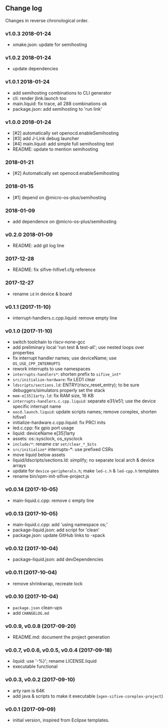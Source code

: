 ## Change log

Changes in reverse chronological order.

### v1.0.3 2018-01-24

* xmake.json: update for semihosting

### v1.0.2 2018-01-24

* update dependencies

### v1.0.1 2018-01-24

* add semihosting combinations to CLI generator
* cli: render jlink.launch too
* main.liquid: fix trace, all 288 combinations ok
* package.json: add semihosting to 'run link'

### v1.0.0 2018-01-24

* [#2] automatically set openocd.enableSemihosting
* [#3] add J-Link debug launcher
* [#4] main.liquid: add simple full semihosting test
* README: update to mention semihosting

### 2018-01-21 

* [#2] Automatically set openocd.enableSemihosting

### 2018-01-15

* [#1] depend on @micro-os-plus/semihosting

### 2018-01-09

* add dependence on @micro-os-plus/semihosting

### v0.2.0 2018-01-09 

* README: add git log line

### 2017-12-28 

* README: fix sifive-hifive1.cfg reference

### 2017-12-27

* rename `id` in device & board

### v0.1.1 (2017-11-10)

* interrupt-handlers.c.cpp.liquid: remove empty line

### v0.1.0 (2017-11-10)

* switch toolchain to riscv-none-gcc
* add preliminary local 'run test & test-all'; use nested loops over properties
* fix interrupt handler names; use deviceName; use `OS_USE_CPP_INTERRUPTS`
* rework interrupts to use namespaces
* `interrupts-handlers*`: shorten prefix to `sifive_int*`
* `src/initialize-hardware`: fix LED1 clear
* `ldscripts/sections.ld`: ENTRY(riscv_reset_entry); to be sure debuggers/simulators properly set the stack
* `mem-e[35]1arty.ld`: fix RAM size, 16 KB
* `interrupts-handlers.c.cpp.liquid`: separate e31/e51; use the device specific interrupt name
* `oocd.launch.liquid`: update scripts names; remove coreplex, shorten hifive1
* initialize-hardware.c.cpp.liquid: fix PRCI inits
* led.c.cpp: fix gpio port usage
* liquid: deviceName e[35]1arty
* assets: os::sysclock, os_sysclock
* `include/*`: rename csr `set/clear_*_bits`
* `src/initialize*` interrupts-*: use prefixed CSRs
* move liquid below assets
* liquid/ldscripts/sections.ld: simplify; no separate local arch & device arrays
* update for `device-peripherals.h`; make `led-c.h` & `led-cpp.h` templates
* rename bin/xpm-init-sifive-project.js

### v0.0.14 (2017-10-05)

* main-liquid.c.cpp: remove c empty line

### v0.0.13 (2017-10-05)

* main-liquid.c.cpp: add 'using namespace os;'
* package-liquid.json: add script for 'clean'
* package.json: update GitHub links to -xpack

### v0.0.12 (2017-10-04)

* package-liquid.json: add devDependencies

### v0.0.11 (2017-10-04)

* remove shrinkwrap, recreate lock

### v0.0.10 (2017-10-04)

* `package.json` clean-ups
* add `CHANGELOG.md`

### v0.0.9, v0.0.8 (2017-09-20)

* README.md: document the project generation

### v0.0.7, v0.0.6, v0.0.5, v0.0.4 (2017-09-18)

* liquid: use '-%}'; rename LICENSE.liquid
* executable functional

### v0.0.3, v0.0.2 (2017-09-10)

* arty ram is 64K
* add java & scripts to make it executable (`xgen-sifive-coreplex-project`)

### v0.0.1 (2017-09-09)

* initial version, inspired from Eclipse templates.


